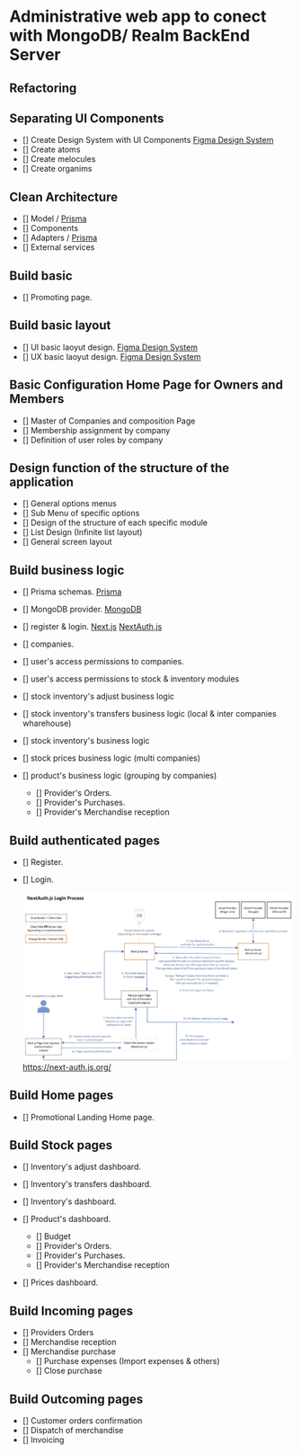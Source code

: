 # Administrative web app to conect with MongoDB/ Realm BackEnd Server

## Refactoring

## Separating UI Components

- [] Create Design System with UI Components  [Figma Design System](https://www.figma.com/file/j32l029L2OzdItUQIE3fbh/Admin-Manager-Colors?t=3arr77aHD6ZsSVj4-1)
- [] Create atoms
- [] Create melocules
- [] Create organims

## Clean Architecture

- [] Model / [Prisma](https://prisma.io)
- [] Components
- [] Adapters / [Prisma](https://prisma.io)
- [] External services

## Build basic

- [] Promoting page.

## Build basic layout

- [] UI basic laoyut design. [Figma Design System](https://www.figma.com/file/j32l029L2OzdItUQIE3fbh/Admin-Manager-Colors?t=3arr77aHD6ZsSVj4-1)
- [] UX basic laoyut design. [Figma Design System](https://www.figma.com/file/j32l029L2OzdItUQIE3fbh/Admin-Manager-Colors?t=3arr77aHD6ZsSVj4-1)

## Basic Configuration Home Page for Owners and Members

- [] Master of Companies and composition Page
- [] Membership assignment by company
- [] Definition of user roles by company

## Design function of the structure of the application

- [] General options menus
- [] Sub Menu of specific options
- [] Design of the structure of each specific module
- [] List Design (Infinite list layout)
- [] General screen layout

## Build business logic

- [] Prisma schemas.   [Prisma](https://prisma.io)
- [] MongoDB provider. [MongoDB](https://mongodb.com)
- [] register & login. [Next.js](https://nextjs.org) [NextAuth.js](https://next-auth.js.org)
- [] companies.
- [] user's access permissions to companies.
- [] user's access permissions to stock & inventory modules

- [] stock inventory's adjust business logic
- [] stock inventory's transfers business logic (local & inter companies wharehouse)

- [] stock inventory's business logic
- [] stock prices business logic (multi companies)
- [] product's business logic (grouping by companies)
  - [] Provider's Orders.
  - [] Provider's Purchases.
  - [] Provider's Merchandise reception

## Build authenticated pages

- [] Register.
- [] Login.

    ![WebAuthn Architecture](public/next-auth-diagram.jpg)
     <https://next-auth.js.org/>

## Build Home pages

- [] Promotional Landing Home page.

## Build Stock pages

- [] Inventory's adjust dashboard.
- [] Inventory's transfers dashboard.
- [] Inventory's dashboard.
- [] Product's dashboard.
  - [] Budget
  - [] Provider's Orders.
  - [] Provider's Purchases.
  - [] Provider's Merchandise reception

- [] Prices dashboard.

## Build Incoming pages

- [] Providers Orders
- [] Merchandise reception
- [] Merchandise purchase
  - [] Purchase expenses (Import expenses & others)
  - [] Close purchase

## Build Outcoming pages

- [] Customer orders confirmation
- [] Dispatch of merchandise
- [] Invoicing
